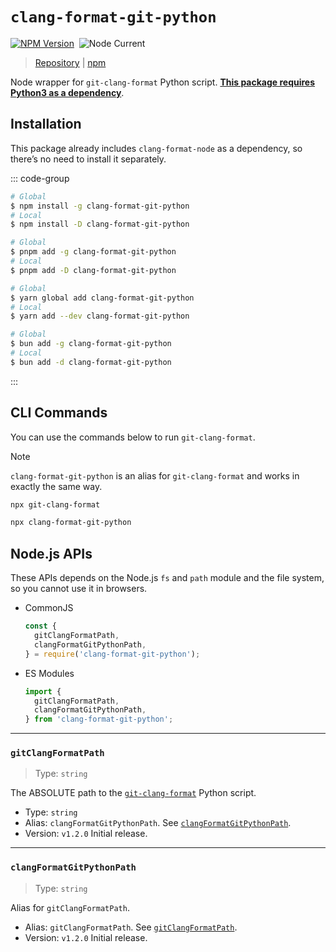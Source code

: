 # `clang-format-git-python`

[![NPM Version](https://img.shields.io/npm/v/clang-format-git-python)](https://www.npmjs.com/package/clang-format-git-python)&nbsp;
![Node Current](https://img.shields.io/node/v/clang-format-git-python)

> [Repository](https://github.com/lumirlumir/npm-clang-format-node/tree/main/packages/clang-format-git-python) | [npm](https://www.npmjs.com/package/clang-format-git-python)

Node wrapper for `git-clang-format` Python script. <u>**This package requires Python3 as a dependency**</u>.

## Installation

This package already includes `clang-format-node` as a dependency, so there’s no need to install it separately.

::: code-group

```sh [npm]
# Global
$ npm install -g clang-format-git-python
# Local
$ npm install -D clang-format-git-python
```

```sh [pnpm]
# Global
$ pnpm add -g clang-format-git-python
# Local
$ pnpm add -D clang-format-git-python
```

```sh [yarn]
# Global
$ yarn global add clang-format-git-python
# Local
$ yarn add --dev clang-format-git-python
```

```sh [bun]
# Global
$ bun add -g clang-format-git-python
# Local
$ bun add -d clang-format-git-python
```

:::

## CLI Commands

You can use the commands below to run `git-clang-format`.

> [!NOTE]
>
> `clang-format-git-python` is an alias for `git-clang-format` and works in exactly the same way.

```sh
npx git-clang-format
```

```sh
npx clang-format-git-python
```

## Node.js APIs

These APIs depends on the Node.js `fs` and `path` module and the file system, so you cannot use it in browsers.

- CommonJS

    ```js
    const {
      gitClangFormatPath,
      clangFormatGitPythonPath,
    } = require('clang-format-git-python');
    ```

- ES Modules

    ```js
    import {
      gitClangFormatPath,
      clangFormatGitPythonPath,
    } from 'clang-format-git-python';
    ```

---

### `gitClangFormatPath`

> Type: `string`

The ABSOLUTE path to the [`git-clang-format`](https://github.com/lumirlumir/npm-clang-format-node/blob/main/packages/clang-format-git-python/src/script/git-clang-format) Python script.

- Type: `string`
- Alias: `clangFormatGitPythonPath`. See [`clangFormatGitPythonPath`](#clangformatgitpythonpath).
- Version: `v1.2.0` Initial release.

---

### `clangFormatGitPythonPath`

> Type: `string`

Alias for `gitClangFormatPath`.

- Alias: `gitClangFormatPath`. See [`gitClangFormatPath`](#gitclangformatpath).
- Version: `v1.2.0` Initial release.
